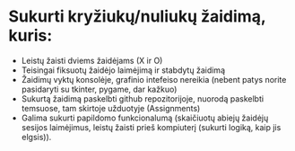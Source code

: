 # Sukurti kryžiukų/nuliukų žaidimą, kuris:
* Leistų žaisti dviems žaidėjams (X ir O)
* Teisingai fiksuotų žaidėjo laimėjimą ir stabdytų žaidimą
* Žaidimų vyktų konsolėje, grafinio intefeiso nereikia (nebent patys norite pasidaryti su tkinter, pygame, dar kažkuo)
* Sukurtą žaidimą paskelbti github repozitorijoje, nuorodą paskelbti temsuose, tam skirtoje užduotyje (Assignments)
* Galima sukurti papildomo funkcionalumą (skaičiuotų abiejų žaidėjų sesijos laimėjimus, leistų žaisti prieš kompiuterį (sukurti logiką, kaip jis elgsis)).